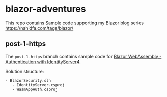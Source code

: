 # blazor-adventures

This repo contains Sample code supporting my Blazor blog series https://nahidfa.com/tags/blazor/

## post-1-https 

The `post-1-https` branch contains sample code for [Blazor WebAssembly - Authentication with IdentityServer4](https://nahidfa.com/posts/blazor-webassembly-with-identityserver4-part-1/).

Solution structure: 

```
- BlazorSecurity.sln 
   - IdentityServer.csproj 
   - WasmAppAuth.csproj 
```


